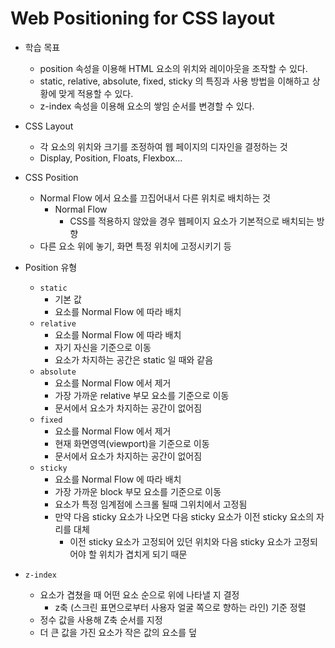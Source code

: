# Web Positioning for CSS layout

- 학습 목표
	- position 속성을 이용해 HTML 요소의 위치와 레이아웃을 조작할 수 있다.
	- static, relative, absolute, fixed, sticky 의 특징과 사용 방법을 이해하고 상황에 맞게 적용할 수 있다.
	- z-index 속성을 이용해 요소의 쌓임 순서를 변경할 수 있다.

- CSS Layout
	- 각 요소의 위치와 크기를 조정하여 웹 페이지의 디자인을 결정하는 것
	- Display, Position, Floats, Flexbox...

- CSS Position
	- Normal Flow 에서 요소를 끄집어내서 다른 위치로 배치하는 것
		- Normal Flow
			- CSS를 적용하지 않았을 경우 웹페이지 요소가 기본적으로 배치되는 방향
	- 다른 요소 위에 놓기, 화면 특정 위치에 고정시키기 등

- Position 유형
	- `static`
		- 기본 값
		- 요소를 Normal Flow 에 따라 배치
	- `relative`
		- 요소를 Normal Flow 에 따라 배치
		- 자기 자신을 기준으로 이동
		- 요소가 차지하는 공간은 static 일 때와 같음
	- `absolute`
		- 요소를 Normal Flow 에서 제거
		- 가장 가까운 relative 부모 요소를 기준으로 이동
		- 문서에서 요소가 차지하는 공간이 없어짐
	- `fixed`
		- 요소를 Normal Flow 에서 제거
		- 현재 화면영역(viewport)을 기준으로 이동
		- 문서에서 요소가 차지하는 공간이 없어짐
	- `sticky`
		- 요소를 Normal Flow 에 따라 배치
		- 가장 가까운 block 부모 요소를 기준으로 이동
		- 요소가 특정 임계점에 스크롤 될때 그위치에서 고정됨
		- 만약 다음 sticky 요소가 나오면 다음 sticky 요소가 이전 sticky 요소의 자리를 대체
			- 이전 sticky 요소가 고정되어 있던 위치와 다음 sticky 요소가 고정되어야 할 위치가 겹치게 되기 때문

- `z-index`
	- 요소가 겹쳤을 때 어떤 요소 순으로 위에 나타낼 지 결정
		- z축 (스크린 표면으로부터 사용자 얼굴 쪽으로 향하는 라인) 기준 정렬
	- 정수 값을 사용해 Z축 순서를 지정
	- 더 큰 값을 가진 요소가 작은 값의 요소를 덮